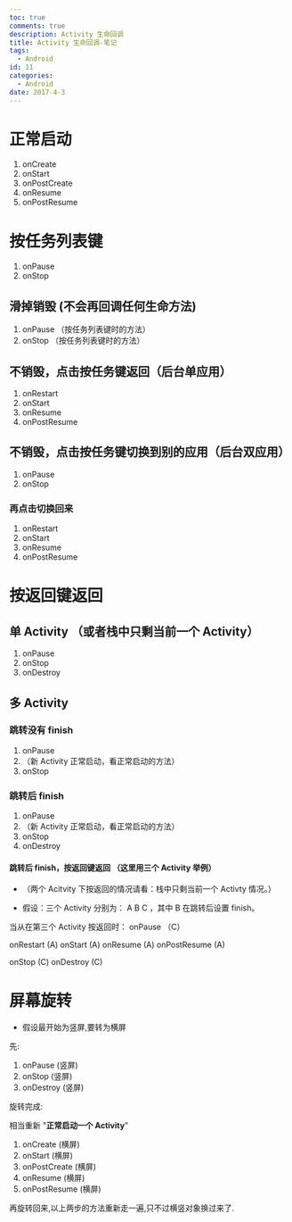 ```yaml
---
toc: true
comments: true
description: Activity 生命回调
title: Activity 生命回调-笔记
tags:
  - Android
id: 11
categories:
  - Android
date: 2017-4-3
---
```


# 正常启动
1. onCreate
2. onStart
3. onPostCreate
4. onResume
5. onPostResume


<!-- more -->

# 按任务列表键
1. onPause
2. onStop 
## 滑掉销毁 (不会再回调任何生命方法)
1. onPause （按任务列表键时的方法）
2. onStop （按任务列表键时的方法）
## 不销毁，点击按任务键返回（后台单应用）
1. onRestart
2. onStart
3. onResume
4. onPostResume
## 不销毁，点击按任务键切换到别的应用（后台双应用）
1. onPause
2. onStop 
### 再点击切换回来
1. onRestart
2. onStart
3. onResume
4. onPostResume

# 按返回键返回
## 单 Activity （或者栈中只剩当前一个 Activity）
1. onPause
2. onStop
3. onDestroy

## 多 Activity
### 跳转没有 finish
1. onPause
2. （新 Activity 正常启动，看正常启动的方法） 
3. onStop
### 跳转后 finish
1. onPause
2. （新 Activity 正常启动，看正常启动的方法） 
3. onStop
4. onDestroy
#### 跳转后 finish，按返回键返回 （这里用三个 Activity 举例）
- （两个 Acitvity 下按返回的情况请看：栈中只剩当前一个 Activty 情况。）

- 假设：三个 Activity 分别为： A B C ，其中 B 在跳转后设置 finish。

当从在第三个 Activity 按返回时：
onPause （C）

onRestart (A)
onStart (A)
onResume (A)
onPostResume (A)

onStop (C)
onDestroy (C)

# 屏幕旋转

- 假设最开始为竖屏,要转为横屏

先:

1. onPause (竖屏)
2. onStop (竖屏)
3. onDestroy (竖屏)

旋转完成:

相当重新 "**正常启动一个 Activity**" 


1. onCreate (横屏)
2. onStart (横屏)
3. onPostCreate (横屏)
4. onResume (横屏)
5. onPostResume (横屏)

再旋转回来,以上两步的方法重新走一遍,只不过横竖对象换过来了.
